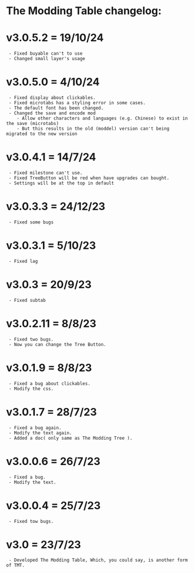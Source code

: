 # The Modding Table changelog:

# v3.0.5.2 = 19/10/24
	 - Fixed buyable can't to use
	 - Changed small layer's usage

# v3.0.5.0 = 4/10/24
	 - Fixed display about clickables.
	 - Fixed microtabs has a styling error in some cases.
	 - The default font has been changed.
	 - Changed the save and encode mod
		- Allow other characters and languages (e.g. Chinese) to exist in the save (microtabs)
	    - But this results in the old (moddel) version can't being migrated to the new version

# v3.0.4.1 = 14/7/24
	 - Fixed milestone can't use.
	 - Fixed TreeButton will be red when have upgrades can bought.
	 - Settings will be at the top in default

# v3.0.3.3 = 24/12/23
	 - Fixed some bugs

# v3.0.3.1 = 5/10/23
	 - Fixed lag

# v3.0.3 = 20/9/23
	 - Fixed subtab

# v3.0.2.11 = 8/8/23
	 - Fixed two bugs.
	 - Now you can change the Tree Button.

# v3.0.1.9 = 8/8/23
	 - Fixed a bug about clickables.
	 - Modify the css.

# v3.0.1.7 = 28/7/23
	 - Fixed a bug again.
	 - Modify the text again.
	 - Added a doc( only same as The Modding Tree ).

# v3.0.0.6 = 26/7/23
	 - Fixed a bug.
	 - Modify the text.

# v3.0.0.4 = 25/7/23
	 - Fixed tow bugs.

# v3.0 = 23/7/23
	 - Developed The Modding Table, Which, you could say, is another form of TMT.
